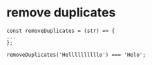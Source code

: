 remove duplicates
=

```
const removeDuplicates = (str) => {
...
};

removeDuplicates('Hellllllllllo') === 'Helo';
```

